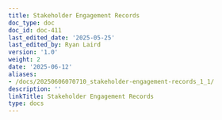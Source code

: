 ```yaml
---
title: Stakeholder Engagement Records
doc_type: doc
doc_id: doc-411
last_edited_date: '2025-05-25'
last_edited_by: Ryan Laird
version: '1.0'
weight: 2
date: '2025-06-12'
aliases:
- /docs/20250606070710_stakeholder-engagement-records_1_1/
description: ''
linkTitle: Stakeholder Engagement Records
type: docs
---
```


